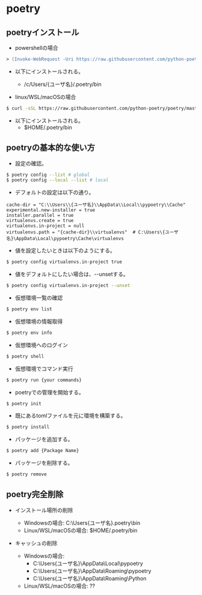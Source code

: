 # poetry

## poetryインストール

- powershellの場合
```ps
> (Invoke-WebRequest -Uri https://raw.githubusercontent.com/python-poetry/poetry/master/get-poetry.py -UseBasicParsing).Content | python -
```
- 以下にインストールされる。
  - /c/Users/{ユーザ名}/.poetry/bin

- linux/WSL/macOSの場合
```sh
$ curl -sSL https://raw.githubusercontent.com/python-poetry/poetry/master/get-poetry.py | python -
```

- 以下にインストールされる。
  - $HOME/.poetry/bin

## poetryの基本的な使い方

- 設定の確認。
```sh
$ poetry config --list # global
$ poetry config --local --list # local
```

- デフォルトの設定は以下の通り。
```
cache-dir = "C:\\Users\\{ユーザ名}\\AppData\\Local\\pypoetry\\Cache"
experimental.new-installer = true
installer.parallel = true
virtualenvs.create = true
virtualenvs.in-project = null
virtualenvs.path = "{cache-dir}\\virtualenvs"  # C:\Users\{ユーザ名}\AppData\Local\pypoetry\Cache\virtualenvs
```

- 値を設定したいときは以下のようにする。
```sh
$ poetry config virtualenvs.in-project true
```

- 値をデフォルトにしたい場合は、--unsetする。
```sh
$ poetry config virtualenvs.in-project --unset
```

- 仮想環境一覧の確認
```sh
$ poetry env list
```

- 仮想環境の情報取得
```sh
$ poetry env info
```

- 仮想環境へのログイン
```sh
$ poetry shell
```

- 仮想環境でコマンド実行
```sh
$ poetry run {your commands}
```

- poetryでの管理を開始する。
```sh
$ poetry init
```

- 既にあるtomlファイルを元に環境を構築する。
```sh
$ poetry install
```

- パッケージを追加する。
```sh
$ poetry add {Package Name}
```

- パッケージを削除する。
```sh
$ poetry remove
```

## poetry完全削除

- インストール場所の削除
  - Windowsの場合: C:\Users\{ユーザ名}\.poetry\bin
  - Linux/WSL/macOSの場合: $HOME/.poetry/bin

- キャッシュの削除
  - Windowsの場合: 
    - C:\Users\{ユーザ名}\AppData\Local\pypoetry
    - C:\Users\{ユーザ名}\AppData\Roaming\pypoetry
    - C:\Users\{ユーザ名}\AppData\Roaming\Python
  - Linux/WSL/macOSの場合: ??
